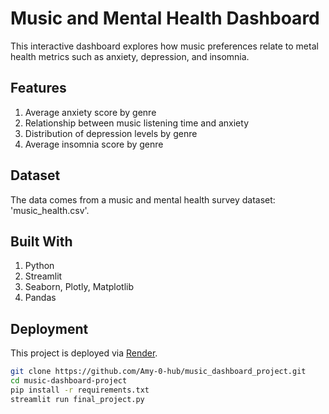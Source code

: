 # Music and Mental Health Dashboard

This interactive dashboard explores how music preferences relate to metal health metrics such as anxiety, depression, and insomnia.

## Features
1. Average anxiety score by genre
2. Relationship between music listening time and anxiety
3. Distribution of depression levels by genre
4. Average insomnia score by genre

## Dataset
The data comes from a music and mental health survey dataset: 'music_health.csv'.

## Built With
1. Python
2. Streamlit
3. Seaborn, Plotly, Matplotlib
4. Pandas

## Deployment
This project is deployed via [Render](https://render.com/).

```bash
git clone https://github.com/Amy-0-hub/music_dashboard_project.git
cd music-dashboard-project
pip install -r requirements.txt
streamlit run final_project.py

